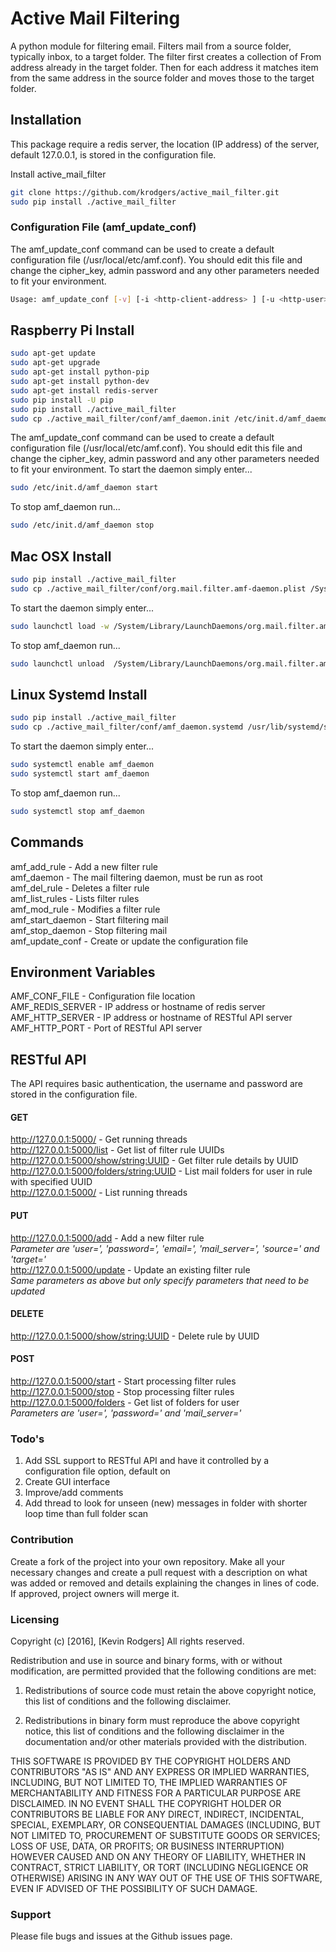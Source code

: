 # Active Mail Filtering

A python module for filtering email. Filters mail from a source folder, typically inbox, to a target folder. The filter first creates a collection of From address already in the target folder. Then for each address it matches item from the same address in the source folder and moves those to the target folder.

## Installation
This package require a redis server, the location (IP address) of the server, default 127.0.0.1, is stored in the configuration file. 

Install active_mail_filter
```bash
git clone https://github.com/krodgers/active_mail_filter.git
sudo pip install ./active_mail_filter
```

### Configuration File (amf_update_conf)
The amf_update_conf command can be used to create a default configuration file (/usr/local/etc/amf.conf). You should edit this file and change the cipher_key, admin password and any other parameters needed to fit your environment.

```bash
Usage: amf_update_conf [-v] [-i <http-client-address> ] [-u <http-user>:<http-password>] [-r <redis-server>] [-k <redis-key>] [-l <log-level>] [-c <cipher-key>
```

## Raspberry Pi Install
```bash
sudo apt-get update
sudo apt-get upgrade
sudo apt-get install python-pip
sudo apt-get install python-dev
sudo apt-get install redis-server
sudo pip install -U pip
sudo pip install ./active_mail_filter
sudo cp ./active_mail_filter/conf/amf_daemon.init /etc/init.d/amf_daemon
```

The amf_update_conf command can be used to create a default configuration file (/usr/local/etc/amf.conf). You should edit this file and change the cipher_key, admin password and any other parameters needed to fit your environment. To start the daemon simply enter...

```bash
sudo /etc/init.d/amf_daemon start
```

To stop amf_daemon run...

```bash
sudo /etc/init.d/amf_daemon stop
```

## Mac OSX Install
```bash
sudo pip install ./active_mail_filter
sudo cp ./active_mail_filter/conf/org.mail.filter.amf-daemon.plist /System/Library/LaunchDaemons/
```

To start the daemon simply enter...

```bash
sudo launchctl load -w /System/Library/LaunchDaemons/org.mail.filter.amf-daemon.plist
```

To stop amf_daemon run...

```bash
sudo launchctl unload  /System/Library/LaunchDaemons/org.mail.filter.amf-daemon.plist
```

## Linux Systemd Install
```bash
sudo pip install ./active_mail_filter
sudo cp ./active_mail_filter/conf/amf_daemon.systemd /usr/lib/systemd/system/amf_daemon
```

To start the daemon simply enter...

```bash
sudo systemctl enable amf_daemon
sudo systemctl start amf_daemon
```

To stop amf_daemon run...

```bash
sudo systemctl stop amf_daemon
```

## Commands

amf_add_rule     - Add a new filter rule <br />
amf_daemon       - The mail filtering daemon, must be run as root <br />
amf_del_rule     - Deletes a filter rule <br />
amf_list_rules   - Lists filter rules <br />
amf_mod_rule     - Modifies a filter rule <br />
amf_start_daemon - Start filtering mail <br />
amf_stop_daemon  - Stop filtering mail <br />
amf_update_conf  - Create or update the configuration file <br />

## Environment Variables

AMF_CONF_FILE - Configuration file location <br />
AMF_REDIS_SERVER - IP address or hostname of redis server <br />
AMF_HTTP_SERVER - IP address or hostname of RESTful API server <br />
AMF_HTTP_PORT - Port of RESTful API server <br />

## RESTful API

The API requires basic authentication, the username and password are stored in the configuration file.

#### GET
http://127.0.0.1:5000/ - Get running threads <br />
http://127.0.0.1:5000/list - Get list of filter rule UUIDs <br />
http://127.0.0.1:5000/show/string:UUID - Get filter rule details by UUID <br />
http://127.0.0.1:5000/folders/string:UUID - List mail folders for user in rule with specified UUID <br />
http://127.0.0.1:5000/ - List running threads <br />

#### PUT
http://127.0.0.1:5000/add - Add a new filter rule <br />
*Parameter are 'user=', 'password=', 'email=', 'mail_server=', 'source=' and 'target='* <br />
http://127.0.0.1:5000/update - Update an existing filter rule <br />
*Same parameters as above but only specify parameters that need to be updated* <br />

#### DELETE
http://127.0.0.1:5000/show/string:UUID - Delete rule by UUID <br />

#### POST
http://127.0.0.1:5000/start - Start processing filter rules <br />
http://127.0.0.1:5000/stop - Stop processing filter rules <br />
http://127.0.0.1:5000/folders - Get list of folders for user <br />
*Parameters are 'user=', 'password=' and 'mail_server='* <br />

### Todo's
1. Add SSL support to RESTful API and have it controlled by a configuration file option, default on
2. Create GUI interface
3. Improve/add comments
4. Add thread to look for unseen (new) messages in folder with shorter loop time than full folder scan

### Contribution

Create a fork of the project into your own repository. Make all your necessary changes and create a pull request with a description on what was added or removed and details explaining the changes in lines of code. If approved, project owners will merge it.

### Licensing

Copyright (c) [2016], [Kevin Rodgers]
All rights reserved.

Redistribution and use in source and binary forms, with or without modification, are permitted provided that the following conditions are met:

1. Redistributions of source code must retain the above copyright notice, this list of conditions and the following disclaimer.

2. Redistributions in binary form must reproduce the above copyright notice, this list of conditions and the following disclaimer in the documentation and/or other materials provided with the distribution.

THIS SOFTWARE IS PROVIDED BY THE COPYRIGHT HOLDERS AND CONTRIBUTORS "AS IS" AND ANY EXPRESS OR IMPLIED WARRANTIES, INCLUDING, BUT NOT LIMITED TO, THE IMPLIED WARRANTIES OF MERCHANTABILITY AND FITNESS FOR A PARTICULAR PURPOSE ARE DISCLAIMED. IN NO EVENT SHALL THE COPYRIGHT HOLDER OR CONTRIBUTORS BE LIABLE FOR ANY DIRECT, INDIRECT, INCIDENTAL, SPECIAL, EXEMPLARY, OR CONSEQUENTIAL DAMAGES (INCLUDING, BUT NOT LIMITED TO, PROCUREMENT OF SUBSTITUTE GOODS OR SERVICES; LOSS OF USE, DATA, OR PROFITS; OR BUSINESS INTERRUPTION) HOWEVER CAUSED AND ON ANY THEORY OF LIABILITY, WHETHER IN CONTRACT, STRICT LIABILITY, OR TORT (INCLUDING NEGLIGENCE OR OTHERWISE) ARISING IN ANY WAY OUT OF THE USE OF THIS SOFTWARE, EVEN IF ADVISED OF THE POSSIBILITY OF SUCH DAMAGE.

### Support

Please file bugs and issues at the Github issues page.
